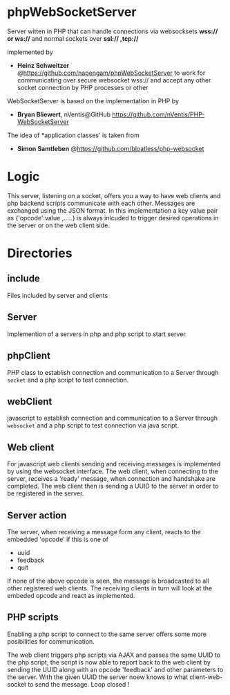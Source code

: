 # phpWebSocketServer

Server witten in PHP that can handle connections via websocksets **wss:// or ws://** and normal sockets
over **ssl:// ,tcp://**

implemented by 
- **Heinz Schweitzer** @https://github.com/napengam/phpWebSocketServer 
to work for communicating over secure websocket wss://
and accept any other socket connection by PHP processes or other 


WebSocketServer is based on the implementation in PHP by 
- **Bryan Bliewert**, nVentis@GitHub https://github.com/nVentis/PHP-WebSocketServer

The idea of *application classes' is taken from 
- **Simon Samtleben** @https://github.com/bloatless/php-websocket
 

# Logic

This server, listening on a socket, offers you a way to have web clients and php backend scripts 
communicate with each other. Messages are exchanged using the JSON format. In this implementation
a key value pair as  {'opcode':value ,.....} is always inlcuded to trigger desired operations 
in the server or on the web client side.

# Directories

## include

Files included by server and clients

## Server

Implemention of a servers in php and php script to start server

## phpClient

PHP class to establish connection and communication to a Server through <code>socket</code> and a
php script to test connection.

## webClient

javascript to establish connection and communication to a Server through <code>websocket</code> and a
php script to test connection via java script.



## Web client

For javascript web clients sending and receiving messages is implemented by using
the websocket interface. The web client, when connecting to the server, receives a 'ready' message, when
connection and handshake are completed. The web client then is sending a UUID to the server in order to be 
registered in the server. 

## Server action

The server, when receiving a message form any client, reacts to the embedded 'opcode' if this is one of

<ul>
<li> uuid 
<li> feedback
<li> quit
</ul>

If none of the above opcode is seen, the message is broadcasted to all other registered web clients.
The receiving clients in turn will look at the embeded opcode and react as implemented.

## PHP scripts

Enabling a php script to connect to the same server offers some more posibilities for communication.

The web client triggers php scripts via AJAX and passes the same UUID to the php script, the script is
now able to report back to the web client by sending the UUID along with an opcode 'feedback'  and other parameters to the server.
With the given UUID the server noew knows to what client-web-socket to send the message. Loop closed !     

  